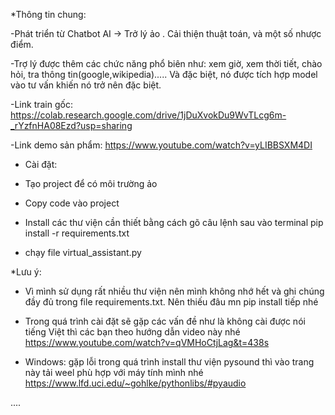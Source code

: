 *Thông tin chung:

  -Phát triển từ Chatbot AI -> Trở lý ảo . Cải thiện thuật toán, và một số nhược điểm.

  -Trợ lý được thêm các chức năng phổ biên như: xem giờ, xem thời tiết, chào hỏi, tra thông tin(google,wikipedia)..... Và đặc biệt, nó được tích hợp model vào tư vấn khiến nó trở nên đặc biệt.

  -Link train gốc: https://colab.research.google.com/drive/1jDuXvokDu9WvTLcg6m-_rYzfnHA08Ezd?usp=sharing
  
  -Link demo sản phẩm: https://www.youtube.com/watch?v=yLIBBSXM4DI

* Cài đặt:

- Tạo project để có môi trường ảo

- Copy code vào project

- Install các thư viện cần thiết bằng cách gõ câu lệnh sau vào terminal pip install -r requirements.txt

- chạy file virtual_assistant.py

*Lưu ý:

- Vì mình sử dụng rất nhiều thư viện nên mình không nhớ hết và ghi chúng đầy đủ trong file requirements.txt. Nên thiếu đâu mn pip install tiếp nhé

- Trong quá trình cài đặt sẽ gặp các vấn đề như là không cài được nói tiếng Việt thì các bạn theo hướng dẫn video này nhé https://www.youtube.com/watch?v=qVMHoCtjLag&t=438s

- Windows: gặp lỗi trong quá trình install thư viện pysound thì vào trang này tải weel phù hợp với máy tính mình nhé https://www.lfd.uci.edu/~gohlke/pythonlibs/#pyaudio

....



